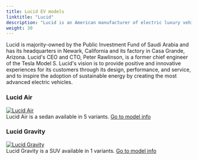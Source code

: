 ```yaml
---
title: Lucid EV models
linktitle: "Lucid"
description: "Lucid is an American manufacturer of electric luxury vehicles that was founded in 2007 as a battery company. It rebranded as Lucid Motors in 2016 and announced its first model, the Lucid Air, a high-performance sedan with a range of up to 516 miles. Lucid also plans to launch an electric SUV, the Lucid Gravity, in 2024."
weight: 30
---
```

<!-- markdownlint-disable MD033 -->
<!-- markdownlint-disable MD010 -->
Lucid is majority-owned by the Public Investment Fund of Saudi Arabia and has its headquarters in Newark, California and its factory in Casa Grande, Arizona. Lucid's CEO and CTO, Peter Rawlinson, is a former chief engineer of the Tesla Model S. Lucid's vision is to provide positive and innovative experiences for its customers through its design, performance, and service, and to inspire the adoption of sustainable energy by creating the most advanced electric vehicles.

<div class="container shadow p-3 mb-5 bg-body-tertiary rounded">
<h3> Lucid Air</h3>
	<div class="row">
		<div class="col col-12 col-md-6">
			<a href="air"><img src="https://media.evkx.net/multimedia/models/lucid/air/air_dream_edition_performance/main_1_st.jpg" class="img-fluid" alt="Lucid Air" ></a>
		</div>
		<div class="col col-12 col-md-6">
Lucid Air is a sedan available in 5 variants.
<a href="air">Go to model info</a>
		</div>
	</div>
</div>
<div class="container shadow p-3 mb-5 bg-body-tertiary rounded">
<h3> Lucid Gravity</h3>
	<div class="row">
		<div class="col col-12 col-md-6">
			<a href="gravity"><img src="https://media.evkx.net/multimedia/models/lucid/gravity/gravity_dream_edition/main_1_st.jpeg" class="img-fluid" alt="Lucid Gravity" ></a>
		</div>
		<div class="col col-12 col-md-6">
Lucid Gravity is a SUV available in 1 variants.
<a href="gravity">Go to model info</a>
		</div>
	</div>
</div>
